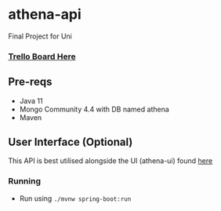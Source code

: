 # athena-api
Final Project for Uni

### [Trello Board Here](https://trello.com/b/h3yiRY7Z/final-project)

## Pre-reqs
 - Java 11
 - Mongo Community 4.4 with DB named athena
 - Maven

## User Interface (Optional)
This API is best utilised alongside the UI (athena-ui) found [here](https://github.com/jwilliamson15/athena-ui)

### Running
- Run using `./mvnw spring-boot:run`